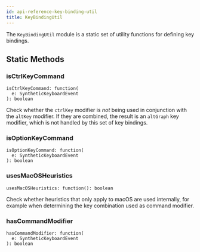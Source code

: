 ```yaml
---
id: api-reference-key-binding-util
title: KeyBindingUtil
---
```


The `KeyBindingUtil` module is a static set of utility functions for
defining key bindings.

## Static Methods

### isCtrlKeyCommand

```
isCtrlKeyCommand: function(
  e: SyntheticKeyboardEvent
): boolean
```

Check whether the `ctrlKey` modifier is *not* being used in conjunction with
the `altKey` modifier. If they are combined, the result is an `altGraph`
key modifier, which is not handled by this set of key bindings.

### isOptionKeyCommand

```
isOptionKeyCommand: function(
  e: SyntheticKeyboardEvent
): boolean
```

### usesMacOSHeuristics

```
usesMacOSHeuristics: function(): boolean
```

Check whether heuristics that only apply to macOS are used internally, for
example when determining the key combination used as command modifier.

### hasCommandModifier

```
hasCommandModifier: function(
  e: SyntheticKeyboardEvent
): boolean
```
